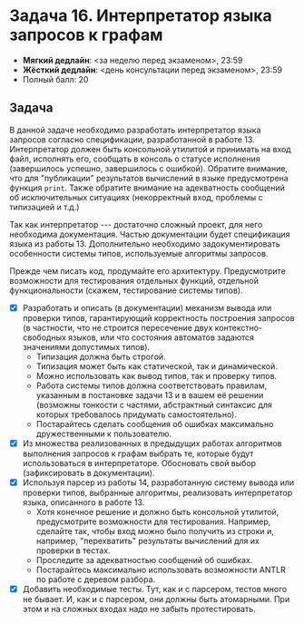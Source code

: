 # Задача 16. Интерпретатор языка запросов к графам

* **Мягкий дедлайн**: <за неделю перед экзаменом>, 23:59
* **Жёсткий дедлайн**: <день консультации перед экзаменом>, 23:59
* Полный балл: 20


## Задача
В данной задаче необходимо разработать интерпретатор языка запросов согласно спецификации, разработанной в работе 13. Интерпретатор должен быть консольной утилитой и принимать на вход файл, исполнять его, сообщать в консоль о статусе исполнения (завершилось успешно, завершилось с ошибкой). Обратите внимание, что для "публикации" результатов вычислений в языке предусмотрена функция ```print```. Также обратите внимание на адекватность сообщений об исключительных ситуациях (некорректный вход, проблемы с типизацией и т.д.)

Так как интерпретатор --- достаточно сложный проект, для него необходима документация. Частью документации будет спецификация языка из работы 13. Дополнительно необходимо задокументировать особенности системы типов, используемые алгоритмы запросов.

Прежде чем писать код, продумайте его архитектуру. Предусмотрите возможности для тестирования отдельных функций, отдельной функциональности (скажем, тестирование системы типов).

 - [x] Разработать и описать (в документации) механизм вывода или проверки типов, гарантирующий корректность построения запросов (в частности, что не строится пересечение двух контекстно-свободных языков, или что состояния автоматов задаются значениями допустимых типов).
   - Типизация должна быть строгой.
   - Типизация может быть как статической, так и динамической.
   - Можно использовать как вывод типов, так и проверку типов.
   - Работа системы типов должна соответствовать правилам, указанным в постановке задачи 13 и в вашем её решении (возможны тонкости с частями, абстрактный синтаксис для которых требовалось придумать самостоятельно).
   - Постарайтесь сделать сообщения об ошибках максимально дружественными к пользователю.
 - [x] Из множества реализованных в предыдущих работах алгоритмов выполнения запросов к графам выбрать те, которые будут использоваться в интерпретаторе. Обосновать свой выбор (зафиксировать в документации).
 - [x] Используя парсер из работы 14, разработанную систему вывода или проверки типов, выбранные алгоритмы, реализовать интерпретатор языка, описанного в работе 13.
   - Хотя конечное решение и должно быть консольной утилитой, предусмотрите возможности для тестирования. Например, сделайте так, чтобы вход можно было получить из строки и, например, "перехватить" результаты вычислений для их проверки в тестах.
   - Проследите за адекватностью сообщений об ошибках.
   - Постарайтесь максимально использовать возможности ANTLR по работе с деревом разбора.
 - [x] Добавить необходимые тесты. Тут, как и с парсером, тестов много не бывает. И, как и с парсером, они должны быть атомарными. При этом и на сложных входах надо не забыть протестировать.
